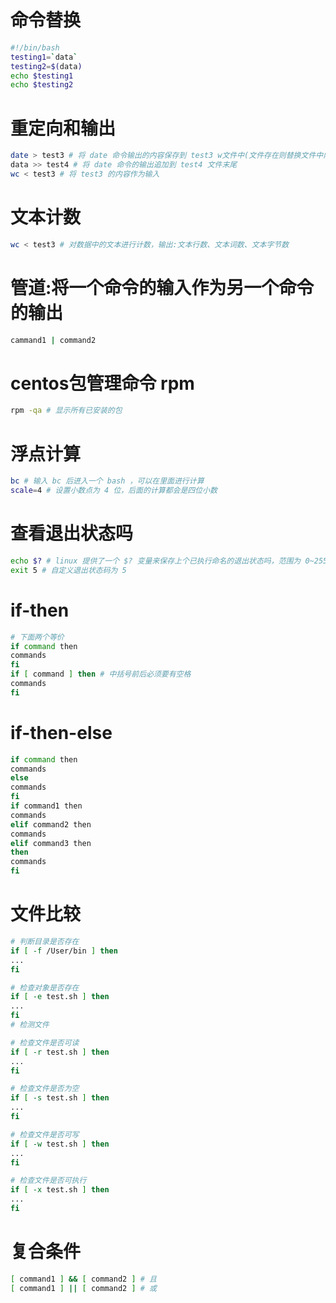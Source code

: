 # 命令替换
```sh
#!/bin/bash
testing1=`data`
testing2=$(data)
echo $testing1
echo $testing2
```
# 重定向和输出
```sh
date > test3 # 将 date 命令输出的内容保存到 test3 w文件中(文件存在则替换文件中内容)
data >> test4 # 将 date 命令的输出追加到 test4 文件末尾
wc < test3 # 将 test3 的内容作为输入
```
# 文本计数
```sh
wc < test3 # 对数据中的文本进行计数，输出:文本行数、文本词数、文本字节数
```
# 管道:将一个命令的输入作为另一个命令的输出
```sh
cammand1 | command2
```
# centos包管理命令 rpm
```sh
rpm -qa # 显示所有已安装的包
```
# 浮点计算
```sh
bc # 输入 bc 后进入一个 bash ，可以在里面进行计算
scale=4 # 设置小数点为 4 位，后面的计算都会是四位小数
```
# 查看退出状态吗
```sh
echo $? # linux 提供了一个 $? 变量来保存上个已执行命名的退出状态吗，范围为 0~255
exit 5 # 自定义退出状态码为 5
```
# if-then
```sh
# 下面两个等价
if command then
commands
fi
if [ command ] then # 中括号前后必须要有空格
commands
fi
```
# if-then-else
```sh
if command then
commands
else
commands
fi
if command1 then
commands
elif command2 then
commands
elif command3 then
then
commands
fi
```
# 文件比较
```sh
# 判断目录是否存在
if [ -f /User/bin ] then
...
fi

# 检查对象是否存在
if [ -e test.sh ] then
...
fi
# 检测文件

# 检查文件是否可读
if [ -r test.sh ] then
...
fi

# 检查文件是否为空
if [ -s test.sh ] then
...
fi

# 检查文件是否可写
if [ -w test.sh ] then
...
fi

# 检查文件是否可执行
if [ -x test.sh ] then
...
fi
```
# 复合条件
```sh
[ command1 ] && [ command2 ] # 且
[ command1 ] || [ command2 ] # 或
```
